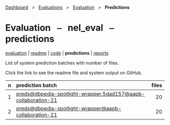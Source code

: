 [Dashboard](../../../index.md)  &nbsp; > &nbsp; [Evaluations](../../index.md)  &nbsp; > &nbsp; [Evaluation](../index.md)  &nbsp; > &nbsp; **Predictions** 

# Evaluation &nbsp; ⎯ &nbsp; nel_eval &nbsp; ⎯ &nbsp; predictions

[evaluation](../index.md) | [readme](../readme.md) | [code](../code.md) | **predictions** | [reports](../reports/index.md) 

List of system prediction batches with number of files.

Click the link to see the readme file and system output on GitHub.

| n | prediction batch | files |
| ------: | :------ | ------: |
| 1 | [preds@dbpedia-spotlight-wrapper.5dad157@aapb-collaboration-21](https://github.com/clamsproject/aapb-evaluations/tree/854eeb362d3500232982eda53bda4eb47d76df51/nel_eval/preds@dbpedia-spotlight-wrapper.5dad157@aapb-collaboration-21) | 20 |
| 2 | [preds@dbpedia-spotlight-wrapper@aapb-collaboration-21](https://github.com/clamsproject/aapb-evaluations/tree/854eeb362d3500232982eda53bda4eb47d76df51/nel_eval/preds@dbpedia-spotlight-wrapper@aapb-collaboration-21) | 20 |
